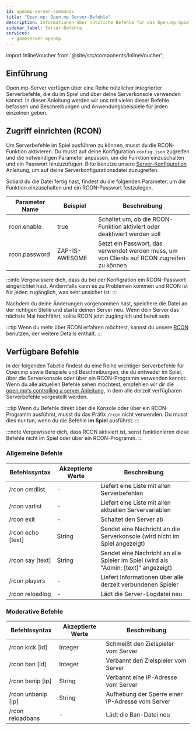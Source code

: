 ```yaml
---
id: openmp-server-commands
title: "Open.mp: Open.mp Server-Befehle"
description: Informationen über nützliche Befehle für das Open.mp-Spiel von ZAP-Hosting - ZAP-Hosting.com Dokumentation
sidebar_label: Server-Befehle
services:
  - gameserver-openmp
---
```


import InlineVoucher from '@site/src/components/InlineVoucher';

## Einführung

Open.mp-Server verfügen über eine Reihe nützlicher integrierter Serverbefehle, die du im Spiel und über deine Serverkonsole verwenden kannst. In dieser Anleitung werden wir uns mit vielen dieser Befehle befassen und Beschreibungen und Anwendungsbeispiele für jeden einzelnen geben.

<InlineVoucher />

## Zugriff einrichten (RCON)

Um Serverbefehle im Spiel ausführen zu können, musst du die RCON-Funktion aktivieren. Du musst auf deine Konfiguration `config.json` zugreifen und die notwendigen Parameter anpassen, um die Funktion einzuschalten und ein Passwort hinzuzufügen. Bitte benutze unsere [Server-Konfiguration](openmp-configuration.md) Anleitung, um auf deine Serverkonfigurationsdatei zuzugreifen.

Sobald du die Datei fertig hast, findest du die folgenden Parameter, um die Funktion einzuschalten und ein RCON-Passwort festzulegen.

| Parameter Name | Beispiel | Beschreibung |
| ------------------------------ | --------------------------------------- | ----------------------------------------------------------------------------------------------- | 
| rcon.enable | true | Schaltet um, ob die RCON-Funktion aktiviert oder deaktiviert werden soll |
| rcon.password | ZAP-IS-AWESOME | Setzt ein Passwort, das verwendet werden muss, um von Clients auf RCON zugreifen zu können |

:::info
Vergewissere dich, dass du bei der Konfigration ein RCON-Passwort eingerichtet hast. Andernfalls kann es zu Problemen kommen und RCON ist für jeden zugänglich, was sehr unsicher ist.
:::

Nachdem du deine Änderungen vorgenommen hast, speichere die Datei an der richtigen Stelle und starte deinen Server neu. Wenn dein Server das nächste Mal hochfährt, sollte RCON jetzt zugänglich und bereit sein.

:::tip
Wenn du mehr über RCON erfahren möchtest, kannst du unsere [RCON](openmp-rcon.md) benutzen, der weitere Details enthält.
:::

## Verfügbare Befehle

In der folgenden Tabelle findest du eine Reihe wichtiger Serverbefehle für Open.mp sowie Beispiele und Beschreibungen, die du entweder im Spiel, über die Serverkonsole oder über ein RCON-Programm verwenden kannst. Wenn du alle aktuellen Befehle sehen möchtest, empfehlen wir dir die [open.mp's controlling a server Anleitung](https://www.open.mp/docs/server/ControllingServer), in dem alle derzeit verfügbaren Serverbefehle vorgestellt werden.

:::tip
Wenn du Befehle direkt über die Konsole oder über ein RCON-Programm ausführst, musst du das Präfix `/rcon` nicht verwenden. Du musst dies nur tun, wenn du die Befehle **im Spiel** ausführst.
:::

:::note
Vergewissere dich, dass RCON aktiviert ist, sonst funktionieren diese Befehle nicht im Spiel oder über ein RCON-Programm.
:::

### Allgemeine Befehle

| Befehlssyntax | Akzeptierte Werte | Beschreibung | 
| ------------------------------ | ---------------- | -------------------------------------------------------------------- | 
| /rcon cmdlist | - | Liefert eine Liste mit allen Serverbefehlen | 
| /rcon varlist | - | Liefert eine Liste mit allen aktuellen Servervariablen | 
| /rcon exit | - | Schaltet den Server ab | 
| /rcon echo [text] | String | Sendet eine Nachricht an die Serverkonsole (wird nicht im Spiel angezeigt) | 
| /rcon say [text] | String | Sendet eine Nachricht an alle Spieler im Spiel (wird als "Admin: [text]" angezeigt) | 
| /rcon players | - | Liefert Informationen über alle derzeit verbundenen Spieler |
| /rcon reloadlog | - | Lädt die Server-Logdatei neu |

### Moderative Befehle

| Befehlssyntax | Akzeptierte Werte | Beschreibung | 
| ------------------------------ | ---------------- | -------------------------------------------------------------------- | 
| /rcon kick [id] | Integer | Schmeißt den Zielspieler vom Server | 
| /rcon ban [id] | Integer | Verbannt den Zielspieler vom Server | 
| /rcon banip [ip] | String | Verbannt eine IP-Adresse vom Server | 
| /rcon unbanip [ip] | String | Aufhebung der Sperre einer IP-Adresse vom Server | 
| /rcon reloadbans | - | Lädt die Ban-Datei neu |

<InlineVoucher />
